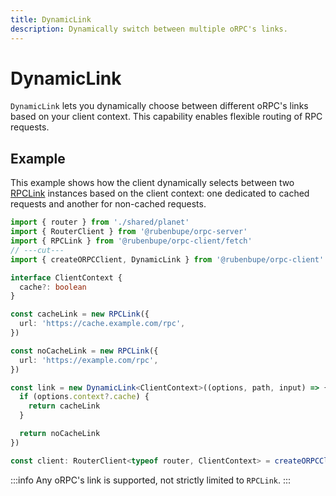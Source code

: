 ```yaml
---
title: DynamicLink
description: Dynamically switch between multiple oRPC's links.
---
```


# DynamicLink

`DynamicLink` lets you dynamically choose between different oRPC's links based on your client context. This capability enables flexible routing of RPC requests.

## Example

This example shows how the client dynamically selects between two [RPCLink](/docs/client/rpc-link) instances based on the client context: one dedicated to cached requests and another for non-cached requests.

```ts twoslash
import { router } from './shared/planet'
import { RouterClient } from '@rubenbupe/orpc-server'
import { RPCLink } from '@rubenbupe/orpc-client/fetch'
// ---cut---
import { createORPCClient, DynamicLink } from '@rubenbupe/orpc-client'

interface ClientContext {
  cache?: boolean
}

const cacheLink = new RPCLink({
  url: 'https://cache.example.com/rpc',
})

const noCacheLink = new RPCLink({
  url: 'https://example.com/rpc',
})

const link = new DynamicLink<ClientContext>((options, path, input) => {
  if (options.context?.cache) {
    return cacheLink
  }

  return noCacheLink
})

const client: RouterClient<typeof router, ClientContext> = createORPCClient(link)
```

:::info
Any oRPC's link is supported, not strictly limited to `RPCLink`.
:::
